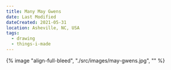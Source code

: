 ```yaml
---
title: Many May Gwens
date: Last Modified
dateCreated: 2021-05-31
location: Asheville, NC, USA
tags:
  - drawing
  - things-i-made
---
```

{% image "align-full-bleed", "./src/images/may-gwens.jpg", "" %}
